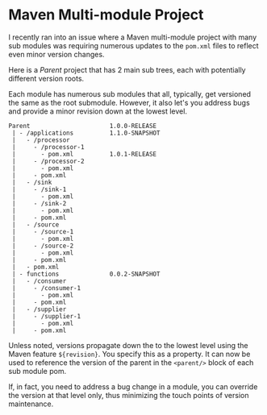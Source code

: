 # Maven Multi-module Project

I recently ran into an issue where a Maven multi-module project with many sub modules
was requiring numerous updates to the `pom.xml` files to reflect even minor version changes.

Here is a _Parent_ project that has 2 main sub trees, each with potentially different version roots.

Each module has numerous sub modules that all, typically, get versioned the same as the root submodule.
However, it also let's you address bugs and provide a minor revision down at the lowest level.

```
Parent                      1.0.0-RELEASE
 | - /applications          1.1.0-SNAPSHOT
 |   - /processor
 |     - /processor-1
 |       - pom.xml          1.0.1-RELEASE
 |     - /processor-2
 |       - pom.xml
 |     - pom.xml
 |   - /sink
 |     - /sink-1
 |       - pom.xml
 |     - /sink-2
 |       - pom.xml
 |     - pom.xml
 |   - /source
 |     - /source-1
 |       - pom.xml
 |     - /source-2
 |       - pom.xml
 |     - pom.xml
 |   - pom.xml
 | - functions              0.0.2-SNAPSHOT
 |   - /consumer
 |     - /consumer-1
 |       - pom.xml
 |     - pom.xml
 |   - /supplier
 |     - /supplier-1
 |       - pom.xml
 |     - pom.xml
```

Unless noted, versions propagate down the to the lowest level using the Maven
feature `${revision}`. You specify this as a property. It can now be used to 
reference the version of the parent in the `<parent/>` block of each sub module pom.

If, in fact, you need to address a bug change in a module, you can override the version
at that level only, thus minimizing the touch points of version maintenance.  